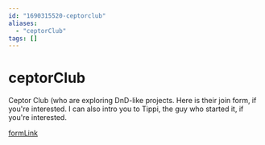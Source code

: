 ```yaml
---
id: "1690315520-ceptorclub"
aliases:
  - "ceptorClub"
tags: []
---
```


# ceptorClub

Ceptor Club (who are exploring DnD-like projects. Here is their join form, if you're interested. I can also intro you to Tippi, the guy who started it, if you're interested.


[formLink](https://forms.gle/6yniQ4c9JndnQF3u9)
